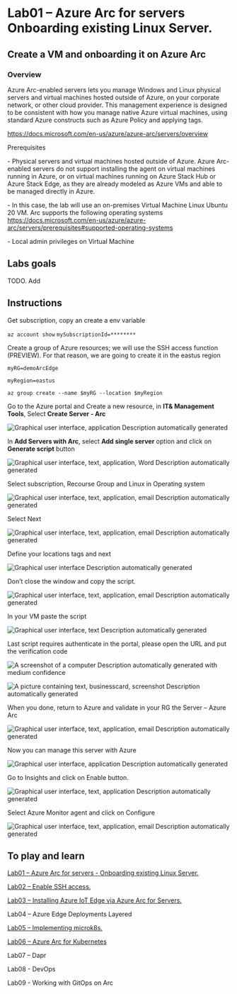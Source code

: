 # Lab01 – Azure Arc for servers Onboarding existing Linux Server.

 

## Create a VM and onboarding it on Azure Arc 

### Overview  

Azure Arc-enabled servers lets you manage Windows and Linux physical servers and virtual machines hosted outside of Azure, on your corporate network, or other cloud provider. This management experience is designed to be consistent with how you manage native Azure virtual machines, using standard Azure constructs such as Azure Policy and applying tags. 

https://docs.microsoft.com/en-us/azure/azure-arc/servers/overview 

Prerequisites 

\- Physical servers and virtual machines hosted outside of Azure. Azure Arc-enabled servers do not support installing the agent on virtual machines running in Azure, or on virtual machines running on Azure Stack Hub or Azure Stack Edge, as they are already modeled as Azure VMs and able to be managed directly in Azure. 

  \- In this case, the lab will use an on-premises Virtual Machine Linux Ubuntu 20 VM. Arc supports the following operating systems https://docs.microsoft.com/en-us/azure/azure-arc/servers/prerequisites#supported-operating-systems 

\- Local admin privileges on Virtual Machine 

## Labs goals
TODO. Add


## Instructions 

 

Get subscription, copy an create a env variable

`az account show`
`mySubscriptionId=********`
 

Create a group of Azure resources; we will use the SSH access function (PREVIEW). For that reason, we are going to create it in the eastus region


`myRG=demoArcEdge`

`myRegion=eastus` 

`az group create --name $myRG --location $myRegion`

Go to the Azure portal and Create a new resource, in **IT& Management Tools**, Select **Create Server - Arc** 

 

![Graphical user interface, application  Description automatically generated](/assets/images/lab01/clip_image002.png)

 

In **Add Servers with Arc**, select **Add single server** option and click on **Generate script** button

![Graphical user interface, text, application, Word  Description automatically generated](/assets/images/lab01/clip_image003.png)

 

Select subscription, Recourse Group and Linux in Operating system

 

![Graphical user interface, text, application, email  Description automatically generated](/assets/images/lab01/clip_image004.png)

 

Select Next

![Graphical user interface, text, application, email  Description automatically generated](/assets/images/lab01/clip_image005.png)

 

Define your locations tags and next

 

![Graphical user interface  Description automatically generated](/assets/images/lab01/clip_image006.png)

 

Don’t close the window and copy the script.

![Graphical user interface, text, application, email  Description automatically generated](/assets/images/lab01/clip_image007.png)

 

In your VM paste the script

 

![Graphical user interface, text  Description automatically generated](/assets/images/lab01/clip_image008.png)

 

Last script requires authenticate in the portal, please open the URL and put the verification code

 

![A screenshot of a computer  Description automatically generated with medium confidence](/assets/images/lab01/clip_image009.png)

 

![A picture containing text, businesscard, screenshot  Description automatically generated](/assets/images/lab01/clip_image010.png)

 

When you done, return to Azure and validate in your RG the Server – Azure Arc

 

![Graphical user interface, text, application, email  Description automatically generated](/assets/images/lab01/clip_image011.png)

 

Now you can manage this server with Azure

 

![Graphical user interface, application  Description automatically generated](/assets/images/lab01/clip_image012.png)

 

Go to Insights and click on Enable button.

 

![Graphical user interface, text, application  Description automatically generated](/assets/images/lab01/clip_image013.png)

 

Select Azure Monitor agent and click on Configure

 

![Graphical user interface, text, application, email  Description automatically generated](/assets/images/lab01/clip_image014.png)

 
 ## To play and learn

[Lab01 – Azure Arc for servers - Onboarding existing Linux Server.](/lab01.md)

[Lab02 – Enable SSH access.](/lab02.md)

[Lab03 – Installing Azure IoT Edge via Azure Arc for Servers.](/lab03.md)

Lab04 – Azure Edge Deployments Layered

[Lab05 – Implementing microk8s.](/lab05.md)

[Lab06 – Azure Arc for Kubernetes](/lab06.md)

Lab07 – Dapr

Lab08 - DevOps

Lab09 - Working with GitOps on Arc 

